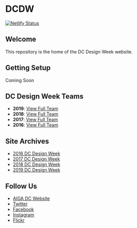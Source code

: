 # DCDW

[![Netlify Status](https://api.netlify.com/api/v1/badges/14b479f3-ec6a-4d0b-b94e-6fefe33785e3/deploy-status)](https://app.netlify.com/sites/dcdesignweek/deploys)

## Welcome

This repository is the home of the DC Design Week website.

## Getting Setup

Coming Soon

## DC Design Week Teams

-   **2019**: [View Full Team](https://2019.dcdesignweek.org/)
-   **2018**: [View Full Team](https://2018.dcdesignweek.org/about/index.html)
-   **2017**: [View Full Team](https://2017.dcdesignweek.org/about/)
-   **2016**: [View Full Team](https://2016.dcdesignweek.org/about/index.html)

## Site Archives

-   [2016 DC Design Week](https://2016.dcdesignweek.org)
-   [2017 DC Design Week](https://2017.dcdesignweek.org)
-   [2018 DC Design Week](https://2018.dcdesignweek.org)
-   [2019 DC Design Week](https://2019.dcdesignweek.org)

## Follow Us

-   [AIGA DC Website](https://dc.aiga.org/)
-   [Twitter](https://twitter.com/aigadc)
-   [Facebook](https://www.facebook.com/aigaDC)
-   [Instagram](https://www.instagram.com/aigadc/)
-   [Flickr](https://www.flickr.com/photos/77867183@N00)
